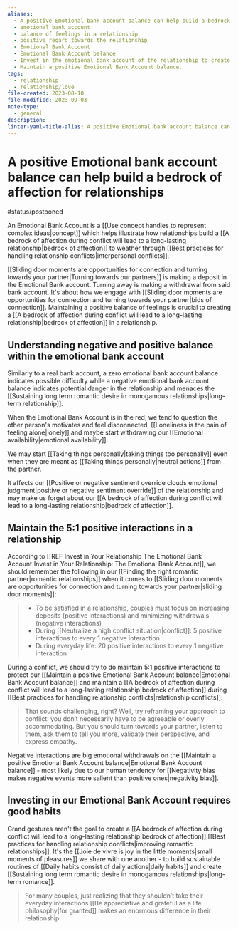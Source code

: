 ```yaml
---
aliases:
  - A positive Emotional bank account balance can help build a bedrock of affection for relationships
  - emotional bank account
  - balance of feelings in a relationship
  - positive regard towards the relationship
  - Emotional Bank Account
  - Emotional Bank Account balance
  - Invest in the emotional bank account of the relationship to create a solid foundation.
  - Maintain a positive Emotional Bank Account balance.
tags:
  - relationship
  - relationship/love
file-created: 2023-08-10
file-modified: 2023-09-03
note-type:
  - general
description: 
linter-yaml-title-alias: A positive Emotional bank account balance can help build a bedrock of affection for relationships
---
```


# A positive Emotional bank account balance can help build a bedrock of affection for relationships

#status/postponed

An Emotional Bank Account is a [[Use concept handles to represent complex ideas|concept]] which helps illustrate how relationships build a [[A bedrock of affection during conflict will lead to a long-lasting relationship|bedrock of affection]] to weather through [[Best practices for handling relationship conflicts|interpersonal conflicts]].

[[Sliding door moments are opportunities for connection and turning towards your partner|Turning towards our partners]] is making a deposit in the Emotional Bank account. Turning away is making a withdrawal from said bank account. It's about how we engage with [[Sliding door moments are opportunities for connection and turning towards your partner|bids of connection]]. Maintaining a positive balance of feelings is crucial to creating a [[A bedrock of affection during conflict will lead to a long-lasting relationship|bedrock of affection]] in a relationship.

## Understanding negative and positive balance within the emotional bank account

Similarly to a real bank account, a zero emotional bank account balance indicates possible difficulty while a negative emotional bank account balance indicates potential danger in the relationship and menaces the [[Sustaining long term romantic desire in monogamous relationships|long-term relationship]].

When the Emotional Bank Account is in the red, we tend to question the other person's motivates and feel disconnected, [[Loneliness is the pain of feeling alone|lonely]] and maybe start withdrawing our [[Emotional availability|emotional availability]].

We may start [[Taking things personally|taking things too personally]] even when they are meant as [[Taking things personally|neutral actions]] from the partner.

It affects our [[Positive or negative sentiment override clouds emotional judgment|positive or negative sentiment override]] of the relationship and may make us forget about our [[A bedrock of affection during conflict will lead to a long-lasting relationship|bedrock of affection]].

## Maintain the 5:1 positive interactions in a relationship

According to [[REF Invest in Your Relationship The Emotional Bank Account|Invest in Your Relationship: The Emotional Bank Account]], we should remember the following in our [[Finding the right romantic partner|romantic relationships]] when it comes to [[Sliding door moments are opportunities for connection and turning towards your partner|sliding door moments]]:

> -   To be satisfied in a relationship, couples must focus on increasing deposits (positive interactions) and minimizing withdrawals (negative interactions)
> -   During [[Neutralize a high conflict situation|conflict]]: 5 positive interactions to every 1 negative interaction
> -   During everyday life: 20 positive interactions to every 1 negative interaction

During a conflict, we should try to do maintain 5:1 positive interactions to protect our [[Maintain a positive Emotional Bank Account balance|Emotional Bank Account balance]] and maintain a [[A bedrock of affection during conflict will lead to a long-lasting relationship|bedrock of affection]] during [[Best practices for handling relationship conflicts|relationship conflicts]]:

> That sounds challenging, right? Well, try reframing your approach to conflict: you don’t necessarily have to be agreeable or overly accommodating. But you should turn towards your partner, listen to them, ask them to tell you more, validate their perspective, and express empathy.

Negative interactions are big emotional withdrawals on the [[Maintain a positive Emotional Bank Account balance|Emotional Bank Account balance]] - most likely due to our human tendency for [[Negativity bias makes negative events more salient than positive ones|negativity bias]].

## Investing in our Emotional Bank Account requires good habits

Grand gestures aren't the goal to create a [[A bedrock of affection during conflict will lead to a long-lasting relationship|bedrock of affection]] [[Best practices for handling relationship conflicts|improving romantic relationships]]. It's the [[Joie de vivre is joy in the little moments|small moments of pleasures]] we share with one another - to build sustainable routines of [[Daily habits consist of daily actions|daily habits]] and create [[Sustaining long term romantic desire in monogamous relationships|long-term romance]].

> For many couples, just realizing that they shouldn’t take their everyday interactions [[Be appreciative and grateful as a life philosophy|for granted]] makes an enormous difference in their relationship.
